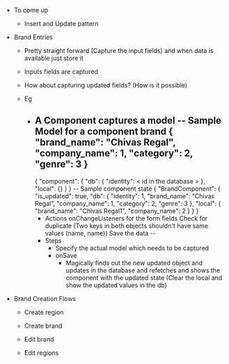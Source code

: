 - To come up
  - Insert and Update pattern

- Brand Entries
  - Pretty straight forward (Capture the input fields) and when data is available just store it
  - Inputs fields are captured
  - How about capturing updated fields? (How is it possible)

  - Eg
    - A Component captures a model
      -- Sample Model for a component brand
        {
          "brand_name": "Chivas Regal",
          "company_name": 1,
          "category": 2,
          "genre": 3
        }
      --
      {
        "component": {
          "db": {
            "identity": < id in the database >
          },
          "local": {}
        }
      }
      -- Sample component state
      {
        "BrandComponent": {
          "is_updated": true,
          "db": {
            "identity": 1,
            "brand_name": "Chivas Regal",
            "company_name": 1,
            "category": 2,
            "genre": 3
          },
          "local": {
            "brand_name": "Chivas Regal1",
            "company_name": 2
          }
        }
      }
      - Actions
        onChangeListeners for the form fields
          Check for duplicate (Two keys in both objects shouldn't have same values (name, name))
        Save the data
      --
      - Steps
        - Specify the actual model which needs to be captured
        - onSave
          - Magically finds out the new updated object and updates in the database and refetches and shows the component with the updated state (Clear the local and show the updated values in the db)

- Brand Creation Flows
  - Create region
    
  - Create brand
  - Edit brand
  - Edit regions
